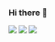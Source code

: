 ### Hi there 👋

<!--
**Yan-Zero/Yan-Zero** is a ✨ _special_ ✨ repository because its `README.md` (this file) appears on your GitHub profile.

Here are some ideas to get you started:

- 🔭 I’m currently working on ...
- 🌱 I’m currently learning ...
- 👯 I’m looking to collaborate on ...
- 🤔 I’m looking for help with ...
- 💬 Ask me about ...
- 📫 How to reach me: ...
- 😄 Pronouns: ...
- ⚡ Fun fact: ...
-->

[![](http://github-profile-summary-cards.vercel.app/api/cards/profile-details?username=WingLoong233&theme=solarized)](https://github.com/WingLoong233)
[![](http://github-profile-summary-cards.vercel.app/api/cards/stats?username=WingLoong233&theme=solarized)](https://github.com/WingLoong233) [![](http://github-profile-summary-cards.vercel.app/api/cards/productive-time?username=WingLoong233&theme=solarized&&utcOffset=8)](https://github.com/WingLoong233)

<!--
[![](./profile-summary-card-output/solarized/0-profile-details.svg)](https://github.com/WingLoong233)
[![](./profile-summary-card-output/solarized/1-repos-per-language.svg)](https://github.com/WingLoong233) [![](./profile-summary-card-output/solarized/2-most-commit-language.svg)](https://github.com/WingLoong233)
[![](./profile-summary-card-output/solarized/3-stats.svg)](https://github.com/WingLoong233) [![](./profile-summary-card-output/solarized/4-productive-time.svg)](https://github.com/WingLoong233)
-->
